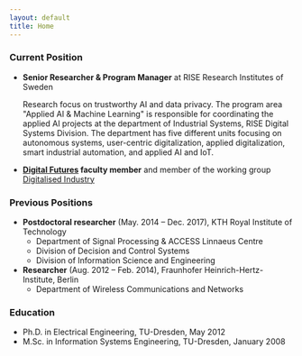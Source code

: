 ```yaml
---
layout: default
title: Home
---
```

### Current Position

* **Senior Researcher & Program Manager** at RISE Research Institutes of Sweden
	 
	Research focus on trustworthy AI and data privacy. The program area "Applied AI & Machine Learning" is responsible for coordinating the applied AI projects at the department of Industrial Systems, RISE Digital Systems Division. The department has five different units focusing on autonomous systems, user-centric digitalization, applied digitalization, smart industrial automation, and applied AI and IoT.

* **[Digital Futures](https://www.digitalfutures.kth.se) faculty member** and member of the working group [Digitalised Industry](https://www.digitalfutures.kth.se/about/governance/working-groups/digitalized-industry/)

### Previous Positions

* **Postdoctoral researcher** (May. 2014 – Dec. 2017), KTH Royal Institute of Technology
	* Department of Signal Processing & ACCESS Linnaeus Centre
	* Division of Decision and Control Systems
	* Division of Information Science and Engineering  	
* **Researcher** (Aug. 2012 – Feb. 2014), Fraunhofer Heinrich-Hertz-Institute, Berlin
	* Department of Wireless Communications and Networks 

### Education
* Ph.D. in Electrical Engineering, TU-Dresden, May 2012
* M.Sc. in Information Systems Engineering, TU-Dresden, January 2008
